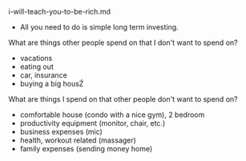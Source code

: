 i-will-teach-you-to-be-rich.md

- All you need to do is simple long term investing.

What are things other people spend on that I don't want to spend on?
- vacations
- eating out
- car, insurance
- buying a big housŹ

What are things I spend on that other people don't want to spend on? 
- comfortable house (condo with a nice gym), 2 bedroom
- productivity equipment (monitor, chair, etc.)
- business expenses (mic)
- health, workout related (massager)
- family expenses (sending money home)

